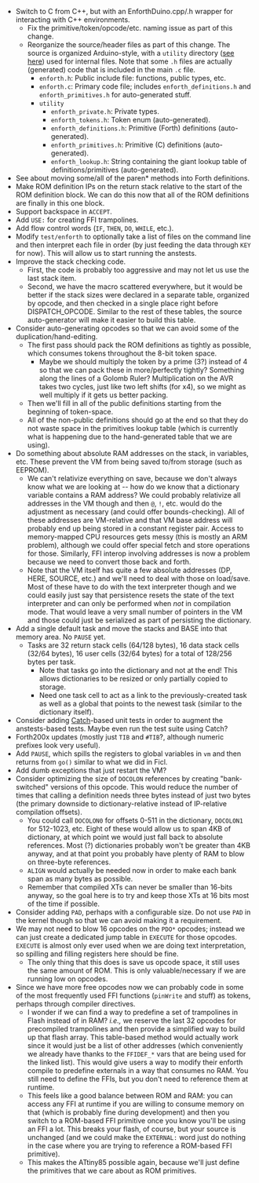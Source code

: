 * Switch to C from C++, but with an EnforthDuino.cpp/.h wrapper for interacting with C++ environments.
  * Fix the primitive/token/opcode/etc. naming issue as part of this change.
  * Reorganize the source/header files as part of this change.  The source is organized Arduino-style, with a `utility` directory ([see here](https://code.google.com/p/arduino/wiki/BuildProcess)) used for internal files.  Note that some `.h` files are actually (generated) code that is included in the main `.c` file.
    * `enforth.h`: Public include file: functions, public types, etc.
    * `enforth.c`: Primary code file; includes `enforth_definitions.h` and `enforth_primitives.h` for auto-generated stuff.
    * `utility`
      * `enforth_private.h`: Private types.
      * `enforth_tokens.h`: Token enum (auto-generated).
      * `enforth_definitions.h`: Primitive (Forth) definitions (auto-generated).
      * `enforth_primitives.h`: Primitive (C) definitions (auto-generated).
      * `enforth_lookup.h`: String containing the giant lookup table of definitions/primitives (auto-generated).
* See about moving some/all of the paren\* methods into Forth definitions.
* Make ROM definition IPs on the return stack relative to the start of the ROM definition block.  We can do this now that all of the ROM definitions are finally in this one block.
* Support backspace in `ACCEPT`.
* Add `USE:` for creating FFI trampolines.
* Add flow control words (`IF`, `THEN`, `DO`, `WHILE`, etc.).
* Modify `test/enforth` to optionally take a list of files on the command line and then interpret each file in order (by just feeding the data through `KEY` for now).  This will allow us to start running the anstests.
* Improve the stack checking code.
  * First, the code is probably too aggressive and may not let us use the last stack item.
  * Second, we have the macro scattered everywhere, but it would be better if the stack sizes were declared in a separate table, organized by opcode, and then checked in a single place right before DISPATCH\_OPCODE.  Similar to the rest of these tables, the source auto-generator will make it easier to build this table.
* Consider auto-generating opcodes so that we can avoid some of the duplication/hand-editing.
  * The first pass should pack the ROM definitions as tightly as possible, which consumes tokens throughout the 8-bit token space.
    * Maybe we should multiply the token by a prime (3?) instead of 4 so that we can pack these in more/perfectly tightly?  Something along the lines of a Golomb Ruler?  Multiplication on the AVR takes two cycles, just like two left shifts (for x4), so we might as well multiply if it gets us better packing.
  * Then we'll fill in all of the public definitions starting from the beginning of token-space.
  * All of the non-public definitions should go at the end so that they do not waste space in the primitives lookup table (which is currently what is happening due to the hand-generated table that we are using).
* Do something about absolute RAM addresses on the stack, in variables, etc.  These prevent the VM from being saved to/from storage (such as EEPROM).
  * We can't relativize everything on save, because we don't always know what we are looking at -- how do we know that a dictionary variable contains a RAM address?  We could probably relativize all addresses in the VM though and then `@`, `!`, etc. would do the adjustment as necessary (and could offer bounds-checking).  All of these addresses are VM-relative and that VM base address will probably end up being stored in a constant register pair.  Access to memory-mapped CPU resources gets messy (this is mostly an ARM problem), although we could offer special fetch and store operations for those.  Similarly, FFI interop involving addresses is now a problem because we need to convert those back and forth.
  * Note that the VM itself has quite a few absolute addresses (DP, HERE, SOURCE, etc.) and we'll need to deal with those on load/save.  Most of these have to do with the text interpreter though and we could easily just say that persistence resets the state of the text interpreter and can only be performed when *not* in compilation mode.  That would leave a very small number of pointers in the VM and those could just be serialized as part of persisting the dictionary.
* Add a single default task and move the stacks and BASE into that memory area.  No `PAUSE` yet.
  * Tasks are 32 return stack cells (64/128 bytes), 16 data stack cells (32/64 bytes), 16 user cells (32/64 bytes) for a total of 128/256 bytes per task.
    * Note that tasks go into the dictionary and not at the end!  This allows dictionaries to be resized or only partially copied to storage.
    * Need one task cell to act as a link to the previously-created task as well as a global that points to the newest task (similar to the dictionary itself).
* Consider adding [Catch](https://github.com/philsquared/Catch)-based unit tests in order to augment the anstests-based tests.  Maybe even run the test suite using Catch?
* Forth200x updates (mostly just `TIB` and `#TIB`?, although numeric prefixes look very useful).
* Add `PAUSE`, which spills the registers to global variables in `vm` and then returns from `go()` similar to what we did in Ficl.
* Add dumb exceptions that just restart the VM?
* Consider optimizing the size of `DOCOLON` references by creating "bank-switched" versions of this opcode.  This would reduce the number of times that calling a definition needs three bytes instead of just two bytes (the primary downside to dictionary-relative instead of IP-relative compilation offsets).
  * You could call `DOCOLON0` for offsets 0-511 in the dictionary, `DOCOLON1` for 512-1023, etc.  Eight of these would allow us to span 4KB of dictionary, at which point we would just fall back to absolute references.  Most (?) dictionaries probably won't be greater than 4KB anyway, and at that point you probably have plenty of RAM to blow on three-byte references.
  * `ALIGN` would actually be needed now in order to make each bank span as many bytes as possible.
  * Remember that compiled XTs can never be smaller than 16-bits anyway, so the goal here is to try and keep those XTs at 16 bits most of the time if possible.
* Consider adding `PAD`, perhaps with a configurable size.  Do not use `PAD` in the kernel though so that we can avoid making it a requirement.
* We may not need to blow 16 opcodes on the `PDO*` opcodes; instead we can just create a dedicated jump table in `EXECUTE` for those opcodes.  `EXECUTE` is almost only ever used when we are doing text interpretation, so spilling and filling registers here should be fine.
  * The only thing that this does is save us opcode space, it still uses the same amount of ROM.  This is only valuable/necessary if we are running low on opcodes.
* Since we have more free opcodes now we can probably code in some of the most frequently used FFI functions (`pinWrite` and stuff) as tokens, perhaps through compiler directives.
  * I wonder if we can find a way to predefine a set of trampolines in Flash instead of in RAM?  *i.e.,* we reserve the last 32 opcodes for precompiled trampolines and then provide a simplified way to build up that flash array.  This table-based method would actually work since it would just be a list of other addresses (which conveniently we already have thanks to the `FFIDEF_*` vars that are being used for the linked list).  This would give users a way to modify their enforth compile to predefine externals in a way that consumes no RAM.  You still need to define the FFIs, but you don't need to reference them at runtime.
  * This feels like a good balance between ROM and RAM: you can access any FFI at runtime if you are willing to consume memory on that (which is probably fine during development) and then you switch to a ROM-based FFI primitive once you know you'll be using an FFI a lot.  This breaks your flash, of course, but your source is unchanged (and we could make the `EXTERNAL:` word just do nothing in the case where you are trying to reference a ROM-based FFI primitive).
  * This makes the ATtiny85 possible again, because we'll just define the primitives that we care about as ROM primitives.
